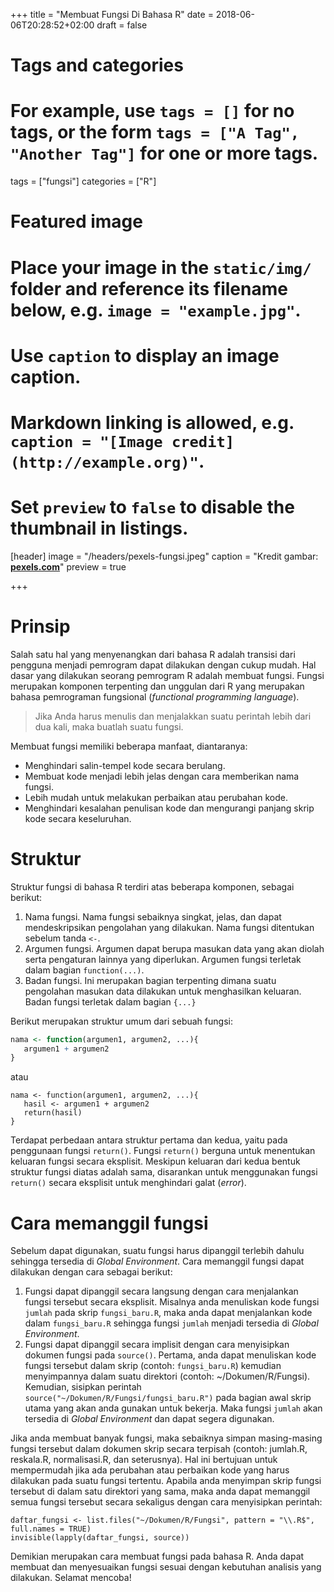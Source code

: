 +++
title = "Membuat Fungsi Di Bahasa R"
date = 2018-06-06T20:28:52+02:00
draft = false

# Tags and categories
# For example, use `tags = []` for no tags, or the form `tags = ["A Tag", "Another Tag"]` for one or more tags.
tags = ["fungsi"]
categories = ["R"]

# Featured image
# Place your image in the `static/img/` folder and reference its filename below, e.g. `image = "example.jpg"`.
# Use `caption` to display an image caption.
#   Markdown linking is allowed, e.g. `caption = "[Image credit](http://example.org)"`.
# Set `preview` to `false` to disable the thumbnail in listings.
[header]
image = "/headers/pexels-fungsi.jpeg"
caption = "Kredit gambar: [**pexels.com**](https://www.pexels.com/photo/office-working-app-computer-97077/)"
preview = true

+++

# Prinsip
Salah satu hal yang menyenangkan dari bahasa R adalah transisi dari pengguna menjadi pemrogram dapat dilakukan dengan cukup mudah. Hal dasar yang dilakukan seorang pemrogram R adalah membuat fungsi. Fungsi merupakan komponen terpenting dan unggulan dari R yang merupakan bahasa pemrograman fungsional (*functional programming language*).

> Jika Anda harus menulis dan menjalakkan suatu perintah lebih dari dua kali, maka buatlah suatu fungsi.

Membuat fungsi memiliki beberapa manfaat, diantaranya:

* Menghindari salin-tempel kode secara berulang.
* Membuat kode menjadi lebih jelas dengan cara memberikan nama fungsi.
* Lebih mudah untuk melakukan perbaikan atau perubahan kode.
* Menghindari kesalahan penulisan kode dan mengurangi panjang skrip kode secara keseluruhan.

# Struktur
Struktur fungsi di bahasa R terdiri atas beberapa komponen, sebagai berikut:

1. Nama fungsi. Nama fungsi sebaiknya singkat, jelas, dan dapat mendeskripsikan pengolahan yang dilakukan. Nama fungsi ditentukan sebelum tanda `<-`.
2. Argumen fungsi. Argumen dapat berupa masukan data yang akan diolah serta pengaturan lainnya yang diperlukan. Argumen fungsi terletak dalam bagian `function(...)`. 
3. Badan fungsi. Ini merupakan bagian terpenting dimana suatu pengolahan masukan data dilakukan untuk menghasilkan keluaran. Badan fungsi terletak dalam bagian `{...}`

Berikut merupakan struktur umum dari sebuah fungsi:

```r
nama <- function(argumen1, argumen2, ...){
   argumen1 + argumen2
}
```

atau

```
nama <- function(argumen1, argumen2, ...){
   hasil <- argumen1 + argumen2
   return(hasil)
}
```

Terdapat perbedaan antara struktur pertama dan kedua, yaitu pada penggunaan fungsi `return()`. Fungsi `return()` berguna untuk menentukan keluaran fungsi secara eksplisit. Meskipun keluaran dari kedua bentuk struktur fungsi diatas adalah sama, disarankan untuk menggunakan fungsi `return()` secara eksplisit untuk menghindari galat (*error*).

# Cara memanggil fungsi
Sebelum dapat digunakan, suatu fungsi harus dipanggil terlebih dahulu sehingga tersedia di *Global Environment*. Cara memanggil fungsi dapat dilakukan dengan cara sebagai berikut:

1. Fungsi dapat dipanggil secara langsung dengan cara menjalankan fungsi tersebut secara eksplisit. Misalnya anda menuliskan kode fungsi `jumlah` pada skrip `fungsi_baru.R`, maka anda dapat menjalankan kode dalam `fungsi_baru.R` sehingga fungsi `jumlah` menjadi tersedia di *Global Environment*.
2. Fungsi dapat dipanggil secara implisit dengan cara menyisipkan dokumen fungsi pada `source()`. Pertama, anda dapat menuliskan kode fungsi tersebut dalam skrip (contoh: `fungsi_baru.R`) kemudian menyimpannya dalam suatu direktori (contoh: ~/Dokumen/R/Fungsi). Kemudian, sisipkan perintah `source("~/Dokumen/R/Fungsi/fungsi_baru.R")` pada bagian awal skrip utama yang akan anda gunakan untuk bekerja. Maka fungsi `jumlah` akan tersedia di *Global Environment* dan dapat segera digunakan.

Jika anda membuat banyak fungsi, maka sebaiknya simpan masing-masing fungsi tersebut dalam dokumen skrip secara terpisah (contoh: jumlah.R, reskala.R, normalisasi.R, dan seterusnya). Hal ini bertujuan untuk mempermudah jika ada perubahan atau perbaikan kode yang harus dilakukan pada suatu fungsi tertentu. Apabila anda menyimpan skrip fungsi tersebut di dalam satu direktori yang sama, maka anda dapat memanggil semua fungsi tersebut secara sekaligus dengan cara menyisipkan perintah:

```
daftar_fungsi <- list.files("~/Dokumen/R/Fungsi", pattern = "\\.R$", full.names = TRUE)
invisible(lapply(daftar_fungsi, source))
```

Demikian merupakan cara membuat fungsi pada bahasa R. Anda dapat membuat dan menyesuaikan fungsi sesuai dengan kebutuhan analisis yang dilakukan. Selamat mencoba!
